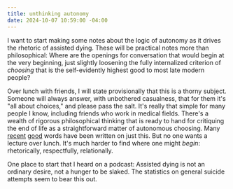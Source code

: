 ```yaml
---
title: unthinking autonomy
date: 2024-10-07 10:59:00 -04:00
---
```


I want to start making some notes about the logic of autonomy as it drives the rhetoric of assisted dying. These will be practical notes more than philosophical: Where are the openings for conversation that would begin at the very beginning, just slightly loosening the fully internalized criterion of *choosing* that is the self-evidently highest good to most late modern people? 

Over lunch with friends, I will state provisionally that this is a thorny subject. Someone will always answer, with unbothered casualness, that for them it's "all about choices," and please pass the salt. It's really that simple for many people I know, including friends who work in medical fields. There's a wealth of rigorous philosophical thinking that is ready to hand for critiquing the end of life as a straightforward matter of autonomous choosing. Many [recent](https://www.thenewatlantis.com/publications/no-other-options) [good](https://www.theatlantic.com/magazine/archive/2023/06/canada-legalized-medical-assisted-suicide-euthanasia-death-maid/673790/) words have been written on just this. But no one wants a lecture over lunch. It's much harder to find where one might *begin*: rhetorically, respectfully, relationally.

One place to start that I heard on a podcast: Assisted dying is not an ordinary desire, not a hunger to be slaked. The statistics on general suicide attempts seem to bear this out. 